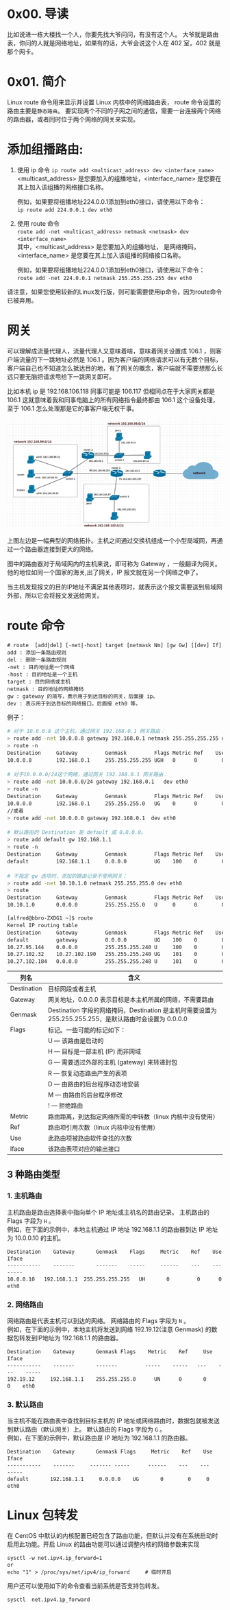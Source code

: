 # 0x00. 导读

比如说进一栋大楼找一个人，你要先找大爷问问，有没有这个人。
大爷就是路由表，你问的人就是网络地址，如果有的话，大爷会说这个人在 402 室，402 就是那个网卡。

# 0x01. 简介

Linux route 命令用来显示并设置 Linux 内核中的网络路由表， route 命令设置的路由主要是`静态路由`。
要实现两个不同的子网之间的通信，需要一台连接两个网络的路由器，或者同时位于两个网络的网关来实现。

# 添加组播路由:  

1. 使用 ip 命令
`ip route add <multicast_address> dev <interface_name>`  
<multicast_address> 是您要加入的组播地址，<interface_name> 是您要在其上加入该组播的网络接口名称。

    例如，如果要将组播地址224.0.0.1添加到eth0接口，请使用以下命令：  
    `ip route add 224.0.0.1 dev eth0`  

2. 使用 route 命令  
`route add -net <multicast_address> netmask <netmask> dev <interface_name>`  
其中，<multicast_address> 是您要加入的组播地址，<netmask> 是网络掩码，<interface_name> 是您要在其上加入该组播的网络接口名称。

    例如，如果要将组播地址224.0.0.1添加到eth0接口，请使用以下命令：  
    `route add -net 224.0.0.1 netmask 255.255.255.255 dev eth0`

请注意，如果您使用较新的Linux发行版，则可能需要使用ip命令，因为route命令已被弃用。

# 网关

可以理解成流量代理人，流量代理人又意味着啥，意味着网关设置成 106.1 ，则客户端流量的下一跳地址必然是 106.1 。因为客户端的网络请求可以有无数个目标，客户端自己也不知道怎么抵达目的地，有了网关的概念，客户端就不需要想那么长远只要无脑把请求甩给下一跳网关即可。

比如本机 ip 是 192.168.106.118 同事可能是 106.117 但相同点在于大家网关都是 106.1 这就意味着我和同事电脑上的所有网络指令最终都由 106.1 这个设备处理，至于 106.1 怎么处理那是它的事客户端无权干事。

![Alt text](../../pic/linux/net/route_example1.png)

上图左边是一幅典型的网络拓扑。主机之间通过交换机组成一个小型局域网，再通过一个路由器连接到更大的网络。

图中的路由器对于局域网内的主机来说，即可称为 Gateway ，一般翻译为网关。他的地位如同一个国家的海关,出了网关，IP 报文就在另一个网络之中了。

当主机发现报文的目的IP地址不满足其他表项时，就表示这个报文需要送到局域网外部，所以它会将报文发送给网关。

# route 命令

```
# route  [add|del] [-net|-host] target [netmask Nm] [gw Gw] [[dev] If]
add : 添加一条路由规则
del : 删除一条路由规则
-net : 目的地址是一个网络
-host : 目的地址是一个主机
target : 目的网络或主机
netmask : 目的地址的网络掩码
gw : gateway 的简写，表示用于到达目标的网关，后面接 ip。
dev : 表示用于到达目标的网络接口，后面接 eth0 等。
```

例子：
```bash
# 对于 10.0.0.8 这个主机，通过网关 192.168.0.1 网关路由：
> route add -net 10.0.0.8 gateway 192.168.0.1 netmask 255.255.255.255 dev eth0
> route -n 
Destination     Gateway         Genmask         Flags Metric Ref    Use Iface
10.0.0.8        192.168.0.1     255.255.255.255 UGH   0      0        0 eth0

# 对于10.0.0.0/24这个网络，通过网关 192.168.0.1 网关路由：
> route add -net 10.0.0.0/24 gateway 192.168.0.1   dev eth0
> route -n
Destination     Gateway         Genmask         Flags Metric Ref    Use Iface
10.0.0.0        192.168.0.1     255.255.255.0   UG    0      0        0 eth0
//或者
> route add -net 10.0.0.0 gateway 192.168.0.1  dev eth0

# 默认路由的 Destination 是 default 或 0.0.0.0。
> route add default gw 192.168.1.1
> route -n
Destination     Gateway         Genmask         Flags Metric Ref    Use Iface
default         192.168.1.1     0.0.0.0         UG    100    0        0 eth0

# 不指定 gw 选项时，添加的路由记录不使用网关：
> route add -net 10.10.1.0 netmask 255.255.255.0 dev eth0
> route
Destination     Gateway         Genmask         Flags Metric Ref    Use Iface
10.10.1.0       0.0.0.0         255.255.255.0   U     0      0        0 eth0

```

```bash
[alfred@bbro-ZXDG1 ~]$ route
Kernel IP routing table
Destination     Gateway         Genmask         Flags Metric Ref    Use Iface
default         gateway         0.0.0.0         UG    100    0        0 p4p1
10.27.95.144    0.0.0.0         255.255.255.240 U     100    0        0 p4p1
10.27.102.32    10.27.102.190   255.255.255.240 UG    101    0        0 p4p2
10.27.102.184   0.0.0.0         255.255.255.248 U     101    0        0 p4p2
```
|  列名  | 含义  |
|  ----  | ----  |
|Destination  | 目标网段或者主机  |
|Gateway	| 网关地址，0.0.0.0 表示目标是本主机所属的网络，不需要路由|
|Genmask	| Destination 字段的网络掩码，Destination 是主机时需要设置为 255.255.255.255，是默认路由时会设置为 0.0.0.0 |
|Flags	| 标记。一些可能的标记如下：|
| 	    | U — 该路由是启动的|
| 	    | H — 目标是一部主机 (IP) 而非网域|
| 	    | G — 需要透过外部的主机 (gateway) 来转递封包|
| 	    | R — 恢复动态路由产生的表项|
| 	    | D — 由路由的后台程序动态地安装|
| 	    | M — 由路由的后台程序修改|
| 	    | ! — 拒绝路由|
|Metric	| 路由距离，到达指定网络所需的中转数（linux 内核中没有使用）|
|Ref	| 路由项引用次数（linux 内核中没有使用）|
|Use	| 此路由项被路由软件查找的次数|
|Iface	| 该路由表项对应的输出接口|

## 3 种路由类型
### 1. 主机路由
主机路由是路由选择表中指向单个 IP 地址或主机名的路由记录。
主机路由的 Flags 字段为 `H` 。  
例如，在下面的示例中，本地主机通过 IP 地址 192.168.1.1 的路由器到达 IP 地址为 10.0.0.10 的主机。
```
Destination    Gateway       Genmask    Flags     Metric    Ref    Use    Iface
-----------    -------       -------    -----     ------    ---    ---    -----
10.0.0.10   192.168.1.1  255.255.255.255   UH       0         0      0    eth0
```
### 2. 网络路由
网络路由是代表主机可以到达的网络。
网络路由的 Flags 字段为 `N` 。  
例如，在下面的示例中，本地主机将发送到网络 192.19.12(注意 Genmask) 的数据包转发到IP地址为 192.168.1.1 的路由器。
```
Destination    Gateway       Genmask Flags    Metric    Ref     Use    Iface
-----------    -------       -------         -----    -----   ---    ---    -----
192.19.12     192.168.1.1    255.255.255.0      UN      0       0     0    eth0
```

### 3. 默认路由
当主机不能在路由表中查找到目标主机的 IP 地址或网络路由时，数据包就被发送到默认路由（默认网关）上。
默认路由的 Flags 字段为 `G` 。  
例如，在下面的示例中，默认路由是 IP 地址为 192.168.1.1 的路由器。
```
Destination    Gateway       Genmask Flags     Metric    Ref    Use    Iface
-----------    -------     ------- -----      ------    ---    ---    -----
default       192.168.1.1     0.0.0.0    UG       0        0     0    eth0
```

# Linux 包转发
在 CentOS 中默认的内核配置已经包含了路由功能，但默认并没有在系统启动时启用此功能。开启 Linux 的路由功能可以通过调整内核的网络参数来实现
```
sysctl -w net.ipv4.ip_forward=1
or
echo "1" > /proc/sys/net/ipv4/ip_forward     # 临时开启
```
用户还可以使用如下的命令查看当前系统是否支持包转发。
```
sysctl  net.ipv4.ip_forward
```
